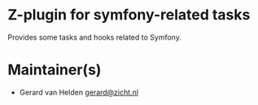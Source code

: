 # Z-plugin for symfony-related tasks

Provides some tasks and hooks related to Symfony.

# Maintainer(s)
* Gerard van Helden <gerard@zicht.nl>
